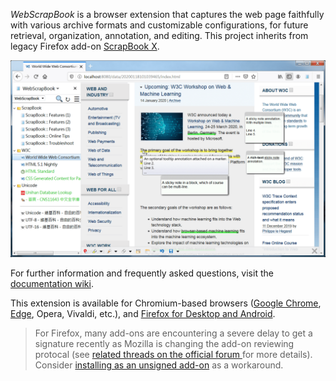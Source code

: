 *WebScrapBook* is a browser extension that captures the web page faithfully with various archive formats and customizable configurations, for future retrieval, organization, annotation, and editing. This project inherits from legacy Firefox add-on [ScrapBook X](https://github.com/danny0838/firefox-scrapbook).

![Screenshot](doc/screenshots/main-001.png)

For further information and frequently asked questions, visit the [documentation wiki](https://github.com/danny0838/webscrapbook/wiki/Intro).

This extension is available for Chromium-based browsers ([Google Chrome](https://chrome.google.com/webstore/detail/web-scrapbook/oegnpmiddfljlloiklpkeelagaeejfai), [Edge](https://microsoftedge.microsoft.com/addons/detail/lodlipoddpmffbngkadebncbbidnambc), Opera, Vivaldi, etc.), and [Firefox for Desktop and Android](https://addons.mozilla.org/firefox/addon/webscrapbook).

> For Firefox, many add-ons are encountering a severe delay to get a signature recently as Mozilla is changing the add-on reviewing protocal (see [related threads on the official forum ](https://discourse.mozilla.org/c/add-ons/addons-mozilla-org/109) for more details). Consider [installing as an unsigned add-on](https://support.mozilla.org/en-US/kb/add-on-signing-in-firefox#w_what-are-my-options-if-i-want-to-use-an-unsigned-add-on-advanced-users) as a workaround.
